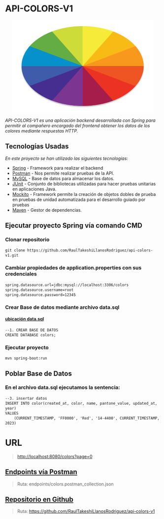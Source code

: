 # API-COLORS-V1
<p align="center">
  <img width="460" height="300" src="image.png">
</p>

_API-COLORS-V1 es una aplicación backend desarrollada con Spring para permitir al compañero encargado del frontend obtener los datos de los colores mediante respuestas HTTP._

<!-- ``` -->
## Tecnologías Usadas
_En este proyecto se han utilizado las siguientes tecnologías:_

* [Spring](https://spring.io/) - Framework para realizar el backend
* [Postman](https://www.postman.com/) - Nos permite realizar pruebas de la API.
* [MySQL](https://www.mysql.com/) - Base de datos para almacenar los datos.
* [JUnit](https://junit.org/junit5/) - Conjunto de bibliotecas utilizadas para hacer pruebas unitarias en aplicaciones Java.
* [Mockito](https://site.mockito.org/) - Framework permite la creación de objetos dobles de prueba en pruebas de unidad automatizada para el desarrollo guiado por pruebas
* [Maven](https://nodejs.org/) - Gestor de dependencias.

<!-- ``` -->
## Ejecutar proyecto Spring vía comando CMD
### Clonar repositorio
```shell
git clone https://github.com/RaulTakeshiLlanosRodriguez/api-colors-v1.git
```
### Cambiar propiedades de application.properties con sus credenciales
```shell
spring.datasource.url=jdbc:mysql://localhost:3306/colors
spring.datasource.username=root
spring.datasource.password=12345
```
### Crear Base de datos mediante archivo data.sql
#### [ubicación data.sql](semilla/data.sql)
```shell
--1. CREAR BASE DE DATOS
CREATE DATABASE colors;
```
### Ejecutar proyecto
```shell
mvn spring-boot:run
```
## Poblar Base de Datos
### En el archivo data.sql ejecutamos la sentencia:
```shell
--3. insertar datos
INSERT INTO color(created_at, color, name, pantone_value, updated_at, year)
VALUES
    (CURRENT_TIMESTAMP, 'FF0000', 'Red', '14-4400', CURRENT_TIMESTAMP, 2023)
```
# URL
> [http://localhost:8080/colors?page=0](http://localhost:8080/colors?page=0)

## [Endpoints vía Postman](endpoints/colors.postman_collection.json)
> Ruta: endpoints/colors.postman_collection.json

## [Repositorio en Github](https://github.com/RaulTakeshiLlanosRodriguez/api-colors-v1)
> Ruta: https://github.com/RaulTakeshiLlanosRodriguez/api-colors-v1



